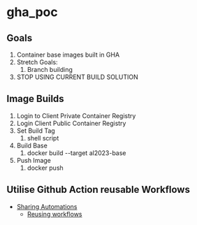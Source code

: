 # gha_poc

## Goals
1. Container base images built in GHA
2. Stretch Goals:
	1. Branch building
3. STOP USING CURRENT  BUILD SOLUTION 


## Image Builds
1. Login to Client Private Container Registry
2. Login Client Public Container Registry
3. Set Build Tag
	1. shell script
4. Build Base
	1. docker build --target al2023-base
5. Push Image
	1. docker push

## Utilise Github Action reusable Workflows
- [Sharing Automations](https://docs.github.com/en/actions/sharing-automations)
    - [Reusing workflows](https://docs.github.com/en/actions/sharing-automations/reusing-workflows)
